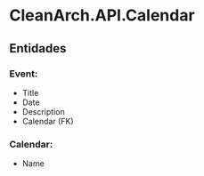 # CleanArch.API.Calendar  

## Entidades  
### Event:
- Title
- Date
- Description
- Calendar (FK)

### Calendar:
- Name


